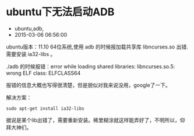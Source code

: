 # ubuntu下无法启动ADB
- ubuntu,adb,
- 2015-03-06 06:56:00


ubuntu版本：11.10 64位系统,使用 adb 的时候报加载共享库 libncurses.so 出错.需要安装 ia32-libs 。


./adb 的时候报错：error while loading shared libraries: libncurses.so.5: wrong ELF class: ELFCLASS64

报错的信息大概也写得很清楚，但是貌似对我来说没用，google了一下。

解决方案：

    sudo apt-get install ia32-libs

据说是某个lib出错了，需要重新安装。稀里糊涂就这样能弄好了，不明所以，仰拜大神们。
